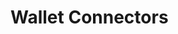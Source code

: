 <script setup>
  import { data } from '../../versions.data'
  const { version } = data
</script>

# Wallet Connectors
